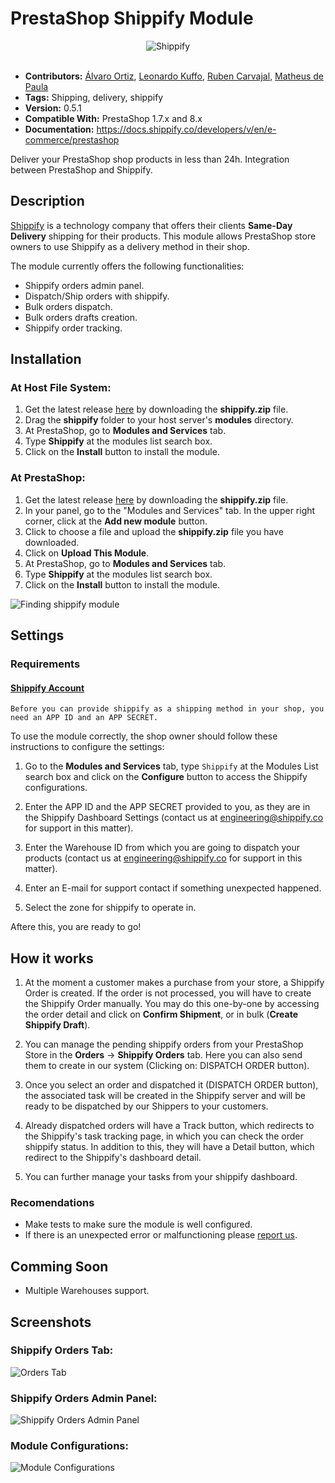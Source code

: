 # PrestaShop Shippify Module

<div align="center">
    <img src="https://cdn.shippify.co/dash/users/img/users-shippify-logo.svg" alt="Shippify" style="max-height: 135px; max-width: 522px;" />
</div>

<br>

- **Contributors:**  [Álvaro Ortiz](https://github.com/AJShippify), [Leonardo Kuffo](https://github.com/lkuffo/), [Ruben Carvajal](https://github.com/rubancar/), [Matheus de Paula](https://github.com/matheus-depaula/)
- **Tags:** Shipping, delivery, shippify
- **Version:** 0.5.1
- **Compatible With:** PrestaShop 1.7.x and 8.x
- **Documentation:** https://docs.shippify.co/developers/v/en/e-commerce/prestashop

Deliver your PrestaShop shop products in less than 24h. Integration between PrestaShop and Shippify. 

## Description ##

[Shippify](http://www.shippify.co/) is a technology company that offers their clients **Same-Day Delivery** shipping for their products. This module allows PrestaShop store owners to use Shippify as a delivery method in their shop. 

The module currently offers the following functionalities:

- Shippify orders admin panel. 
- Dispatch/Ship orders with shippify.
- Bulk orders dispatch.
- Bulk orders drafts creation.
- Shippify order tracking.

## Installation ##

### At Host File System: ###

1. Get the latest release [here](https://github.com/shippify/Prestashop-Shippify/releases) by downloading the **shippify.zip** file.
2. Drag the **shippify** folder to your host server's **modules** directory.
3. At PrestaShop, go to **Modules and Services** tab.
4. Type **Shippify** at the modules list search box.
5. Click on the **Install** button to install the module.

### At PrestaShop: ###

1. Get the latest release [here](https://github.com/shippify/Prestashop-Shippify/releases) by downloading the **shippify.zip** file.
2. In your panel, go to the "Modules and Services" tab. In the upper right corner, click at the **Add new module** button.
4. Click to choose a file and upload the **shippify.zip** file you have downloaded.
6. Click on **Upload This Module**.
7. At PrestaShop, go to **Modules and Services** tab.
8. Type **Shippify** at the modules list search box.
9. Click on the **Install** button to install the module.

![Finding shippify module](https://i.imgur.com/opQFYdB.png)

## Settings ##

### Requirements

#### [Shippify Account](http://shippify.co/companies#empresas-form)
    Before you can provide shippify as a shipping method in your shop, you need an APP ID and an APP SECRET. 

To use the module correctly, the shop owner should follow these instructions to configure the settings:

1. Go to the **Modules and Services** tab, type `Shippify` at the Modules List search box and click on the **Configure** button to access the Shippify configurations.

2. Enter the APP ID and the APP SECRET provided to you, as they are in the Shippify Dashboard Settings (contact us at engineering@shippify.co for support in this matter).

3. Enter the Warehouse ID from which you are going to dispatch your products (contact us at engineering@shippify.co for support in this matter).

4. Enter an E-mail for support contact if something unexpected happened.

5. Select the zone for shippify to operate in.

Aftere this, you are ready to go!

## How it works ##

1. At the moment a customer makes a purchase from your store, a Shippify Order is created. If the order is not processed, you will have to create the Shippify Order manually. You may do this one-by-one by accessing the order detail and click on **Confirm Shipment**, or in bulk (**Create Shippify Draft**).

2. You can manage the pending shippify orders from your PrestaShop Store in the **Orders** -> **Shippify Orders** tab. Here you can also send them to create in our system (Clicking on: DISPATCH ORDER button).

3. Once you select an order and dispatched it (DISPATCH ORDER button), the associated task will be created in the Shippify server and will be ready to be dispatched by our Shippers to your customers.

4. Already dispatched orders will have a Track button, which redirects to the Shippify's task tracking page, in which you can check the order shippify status. In addition to this, they will have a Detail button, which redirect to the Shippify's dashboard detail.

5. You can further manage your tasks from your shippify dashboard.

### Recomendations ###

- Make tests to make sure the module is well configured.
- If there is an unexpected error or malfunctioning please [report us](https://shippify.slack.com/messages/integrations).

## Comming Soon ##

- Multiple Warehouses support. 

## Screenshots ##

### Shippify Orders Tab: ###
![Orders Tab](https://i.imgur.com/skiRRnp.png)

### Shippify Orders Admin Panel: ###
![Shippify Orders Admin Panel](https://i.imgur.com/hJ1VuSp.png)

### Module Configurations: ###
![Module Configurations](https://i.imgur.com/duUM6jy.png)
